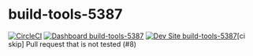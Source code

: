 # build-tools-5387

[![CircleCI](https://circleci.com/gh/pantheon-ci-bot/build-tools-5387.svg?style=shield)](https://circleci.com/gh/pantheon-ci-bot/build-tools-5387)
[![Dashboard build-tools-5387](https://img.shields.io/badge/dashboard-build_tools_5387-yellow.svg)](https://dashboard.pantheon.io/sites/d567b140-1358-4962-942b-64da53064b9b#dev/code)
[![Dev Site build-tools-5387](https://img.shields.io/badge/site-build_tools_5387-blue.svg)](http://dev-build-tools-5387.pantheonsite.io/)[ci skip] Pull request that is not tested (#8)
